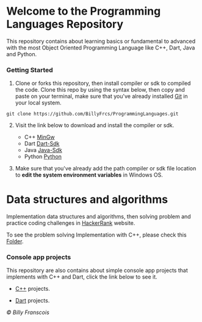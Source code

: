 # Welcome to the Programming Languages Repository

This repository contains about learning basics or fundamental to advanced with the most Object Oriented Programming Language like C++, Dart, Java and Python.

### Getting Started

1. Clone or forks this repository, then install compiler or sdk to compiled the code. Clone this repo by using the syntax below, then copy and paste on your terminal, make sure that you've already installed [Git](https://git-scm.com/) in your local system.
```
git clone https://github.com/BillyFrcs/ProgrammingLanguages.git
```

2. Visit the link below to download and install the compiler or sdk.
   - C++ [MinGw](https://sourceforge.net/projects/mingw-w64/)
   - Dart [Dart-Sdk](http://gekorm.com/dart-windows/)
   - Java [Java-Sdk](https://www.oracle.com/java/technologies/javase-downloads.html)
   - Python [Python](https://www.python.org/downloads/)

3. Make sure that you've already add the path compiler or sdk file location to <b>edit the system environment variables</b> in Windows OS.

<h1>Data structures and algorithms</h1>

Implementation data structures and algorithms, then solving problem and practice coding challenges in [HackerRank](https://www.hackerrank.com/dashboard) website.

To see the problem solving Implementation with C++, please check this [Folder](https://github.com/BillyFrcs/ProgrammingLanguages/tree/master/CPlusPlus/Problem%20Solving).

### Console app projects

This repository are also contains about simple console app projects that implements with C++ and Dart, click the link below to see it.

- [C++](https://github.com/BillyFrcs/ProgrammingLanguages/tree/master/CPlusPlus/Console%20App%20Projects) projects.

- [Dart](https://github.com/BillyFrcs/ProgrammingLanguages/tree/master/Dart/Console%20App%20Projects) projects.

<i> © Billy Franscois </i>